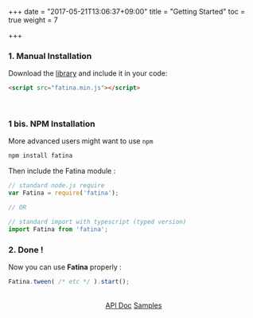 +++
date = "2017-05-21T13:06:37+09:00"
title = "Getting Started"
toc = true
weight = 7

+++

### 1. Manual Installation

Download the [library](https://github.com/kefniark/Fatina/releases) and include it in your code:

```html
<script src="fatina.min.js"></script>
```

<br>

### 1 bis. NPM Installation

More advanced users might want to use `npm`
```bash
npm install fatina
```

Then include the Fatina module :

```javascript
// standard node.js require
var Fatina = require('fatina');

// OR

// standard import with typescript (typed version)
import Fatina from 'fatina';
```

### 2. Done !
Now you can use **Fatina** properly :
```javascript
Fatina.tween( /* etc */ ).start();
```
<br>
<div style="text-align: center">
    <a class="btn btn-success" href="/Fatina/api/basic/">API Doc</a>
    <a class="btn btn-info" href="/Fatina/samples/advanced/">Samples</a>
</div>